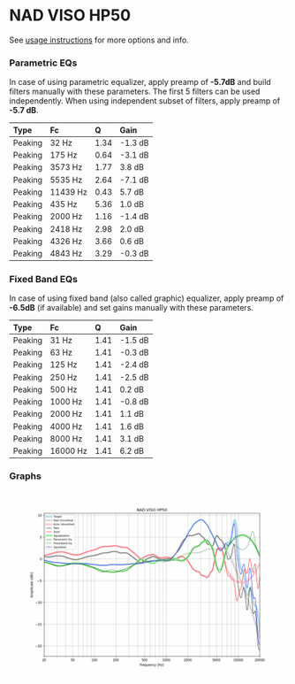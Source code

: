 # NAD VISO HP50
See [usage instructions](https://github.com/jaakkopasanen/AutoEq#usage) for more options and info.

### Parametric EQs
In case of using parametric equalizer, apply preamp of **-5.7dB** and build filters manually
with these parameters. The first 5 filters can be used independently.
When using independent subset of filters, apply preamp of **-5.7 dB**.

| Type    | Fc       |    Q | Gain    |
|:--------|:---------|:-----|:--------|
| Peaking | 32 Hz    | 1.34 | -1.3 dB |
| Peaking | 175 Hz   | 0.64 | -3.1 dB |
| Peaking | 3573 Hz  | 1.77 | 3.8 dB  |
| Peaking | 5535 Hz  | 2.64 | -7.1 dB |
| Peaking | 11439 Hz | 0.43 | 5.7 dB  |
| Peaking | 435 Hz   | 5.36 | 1.0 dB  |
| Peaking | 2000 Hz  | 1.16 | -1.4 dB |
| Peaking | 2418 Hz  | 2.98 | 2.0 dB  |
| Peaking | 4326 Hz  | 3.66 | 0.6 dB  |
| Peaking | 4843 Hz  | 3.29 | -0.3 dB |

### Fixed Band EQs
In case of using fixed band (also called graphic) equalizer, apply preamp of **-6.5dB**
(if available) and set gains manually with these parameters.

| Type    | Fc       |    Q | Gain    |
|:--------|:---------|:-----|:--------|
| Peaking | 31 Hz    | 1.41 | -1.5 dB |
| Peaking | 63 Hz    | 1.41 | -0.3 dB |
| Peaking | 125 Hz   | 1.41 | -2.4 dB |
| Peaking | 250 Hz   | 1.41 | -2.5 dB |
| Peaking | 500 Hz   | 1.41 | 0.2 dB  |
| Peaking | 1000 Hz  | 1.41 | -0.8 dB |
| Peaking | 2000 Hz  | 1.41 | 1.1 dB  |
| Peaking | 4000 Hz  | 1.41 | 1.6 dB  |
| Peaking | 8000 Hz  | 1.41 | 3.1 dB  |
| Peaking | 16000 Hz | 1.41 | 6.2 dB  |

### Graphs
![](./NAD%20VISO%20HP50.png)